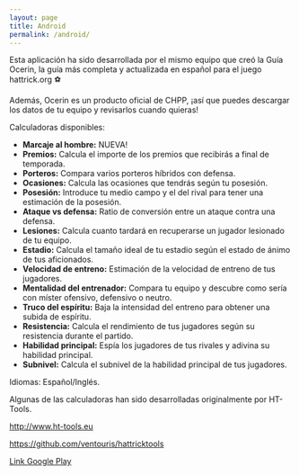```yaml
---
layout: page
title: Android
permalink: /android/
---
```

Esta aplicación ha sido desarrollada por el mismo equipo que creó la Guía Ocerin, la guía más completa y actualizada en español para el juego hattrick.org ⚽

Además, Ocerin es un producto oficial de CHPP, ¡así que puedes descargar los datos de tu equipo y revisarlos cuando quieras!  

Calculadoras disponibles:

- **Marcaje al hombre:** NUEVA!
- **Premios:** Calcula el importe de los premios que recibirás a final de temporada.
- **Porteros:** Compara varios porteros híbridos con defensa.
- **Ocasiones:** Calcula las ocasiones que tendrás según tu posesión.
- **Posesión:** Introduce tu medio campo y el del rival para tener una estimación de la posesión.
- **Ataque vs defensa:** Ratio de conversión entre un ataque contra una defensa.
- **Lesiones:** Calcula cuanto tardará en recuperarse un jugador lesionado de tu equipo.
- **Estadio:** Calcula el tamaño ideal de tu estadio según el estado de ánimo de tus aficionados.
- **Velocidad de entreno:** Estimación de la velocidad de entreno de tus jugadores.
- **Mentalidad del entrenador:** Compara tu equipo y descubre como sería con míster ofensivo, defensivo o neutro.
- **Truco del espíritu:** Baja la intensidad del entreno para obtener una subida de espíritu.
- **Resistencia:** Calcula el rendimiento de tus jugadores según su resistencia durante el partido.
- **Habilidad principal:** Espía los jugadores de tus rivales y adivina su habilidad principal.
- **Subnivel:** Calcula el subnivel de la habilidad principal de tus jugadores.  

Idiomas: Español/Inglés.

Algunas de las calculadoras han sido desarrolladas originalmente por HT-Tools.

http://www.ht-tools.eu

https://github.com/ventouris/hattricktools

[Link Google Play](https://play.google.com/store/apps/details?id=com.guiaocerin)
